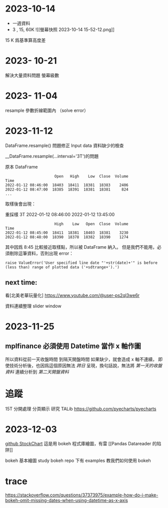 # 2023-10-14
+ 一週資料
+ 3 , 15, 60K 
![[螢幕快照 2023-10-14 15-52-12.png]]

15 K 爲基準算高度差


# 2023- 10-21
解決大量資料問題
	螢幕級數

# 2023- 11-04
resample 參數折線範圍內 （solve error）


# 2023-11-12
DataFrame.resample() 問題修正
Input data 資料缺少的檢查

__DataFrame.resample(...interval='3T')的問題

原本 DataFrame  

	                      Open   High    Low  Close  Volume
	Time                                                   
	2022-01-12 08:46:00  18403  18411  18381  18383    2406
	2022-01-12 08:47:00  18385  18391  18381  18381     824
	...

取樣後會出現：

重採樣 3T 2022-01-12 08:46:00 2022-01-12 13:45:00

	                      High    Low   Open  Close  Volume
	Time                                                   
	2022-01-12 08:45:00  18411  18381  18403  18381    3230
	2022-01-12 08:48:00  18390  18378  18382  18390    1274

其中因爲 8:45 比較接近取樣點，所以被 DataFrame 納入。
但是我們不能用，必須剔除這筆資料，否則出現 error：

	raise ValueError('User specified line date "'+str(date)+'" is before (less than) range of plotted data ('+sdtrange+').')
## next time:
看[北美老華玩量化] https://www.youtube.com/@user-ps2ql3we6r

資料連續整理
slider window

# 2023-11-25


## mplfinance 必須使用 Datetime 當作 x 軸作圖
所以資料從前一天收盤時間 到隔天開盤時間 如果缺少，就會造成 x 軸不連續，
即使技術分析後，也因爲這個原因無法 _跨日_ 呈現，換句話說，無法將
_第一天的收盤資料_ 連續分析到 _第二天開盤資料_ 

# 追蹤
15T 分開處理
分頁顯示
研究 TALib
https://github.com/pyecharts/pyecharts

# 2023-12-03
[github StockChart](https://github.com/jumpingchu/Stock-Chart)
這是用 bokeh 程式庫繪圖，有雷 [[Pandas Datareader 的陷阱]]

bokeh 基本繪圖 study
bokeh repo 下有 examples 教我們如何使用 bokeh

# trace
https://stackoverflow.com/questions/37373975/example-how-do-i-make-bokeh-omit-missing-dates-when-using-datetime-as-x-axis

